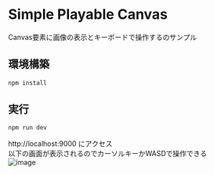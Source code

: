Simple Playable Canvas
=====


Canvas要素に画像の表示とキーボードで操作するのサンプル


環境構築
-----
```sh
npm install
```

実行
-----
```sh
npm run dev
```

http://localhost:9000 にアクセス  
以下の画面が表示されるのでカーソルキーかWASDで操作できる  
![image](https://github.com/aofusa/simple-playable-canvas/assets/18138131/7f348f60-11f8-4fe7-965f-6d9f243a6339)


